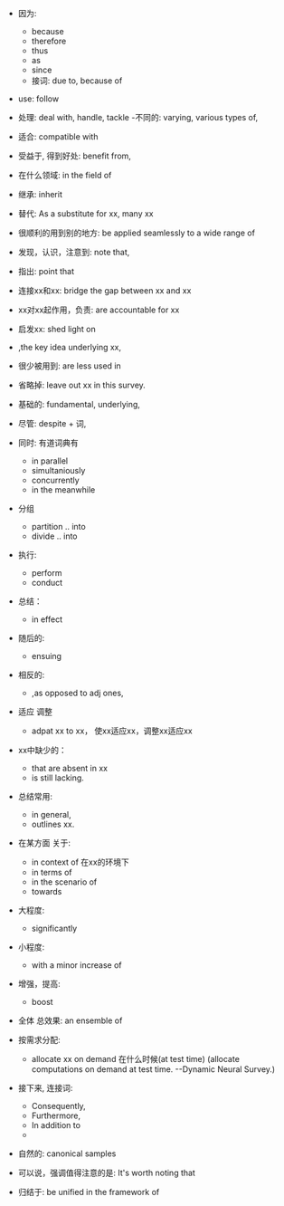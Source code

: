 - 因为:
  - because
  - therefore
  - thus
  - as
  - since
  - 接词: due to, because of 
- use: follow
- 处理: deal with, handle, tackle
-不同的: varying, various types of, 
- 适合: compatible with 
- 受益于, 得到好处: benefit from,
- 在什么领域: in the field of 
- 继承: inherit
- 替代: As a substitute for xx, many xx
- 很顺利的用到别的地方: be applied seamlessly to a wide range of 
- 发现，认识，注意到: note that, 
- 指出: point that
- 连接xx和xx: bridge the gap between xx and xx
- xx对xx起作用，负责: are accountable for xx
- 启发xx: shed light on
- ,the key idea underlying xx,
- 很少被用到: are less used in 
- 省略掉: leave out xx in this survey.
- 基础的: fundamental, underlying, 

- 尽管: despite + 词, 

- 同时: 有道词典有
   - in parallel
   - simultaniously
   - concurrently
   - in the meanwhile
 
- 分组
   - partition .. into
   - divide .. into
 
- 执行:
   - perform
   - conduct

- 总结：
    - in effect

- 随后的:
    - ensuing
- 相反的:
    - ,as opposed to adj ones, 
- 适应 调整
    - adpat xx to xx， 使xx适应xx，调整xx适应xx
- xx中缺少的：
    - that are absent in xx
    - is still lacking.

- 总结常用: 
    - in general, 
    - outlines xx.

- 在某方面 关于:
    - in context of 在xx的环境下
    - in terms of 
    - in the scenario of 
    - towards
- 大程度:
    - significantly

- 小程度:
    - with a minor increase of 

- 增强，提高:
    - boost
- 全体 总效果:
    an ensemble of 

- 按需求分配:
    - allocate xx on demand 在什么时候(at test time) (allocate computations on demand at test time. --Dynamic Neural Survey.)

- 接下来, 连接词:
    - Consequently, 
    - Furthermore, 
    - In addition to
    - 
- 自然的: canonical samples

- 可以说，强调值得注意的是: It's worth noting that 
- 归结于: be unified in the framework of 
